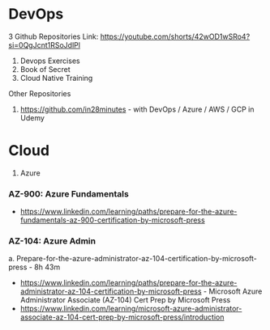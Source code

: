 # DevOps

3 Github Repositories Link: https://youtube.com/shorts/42wOD1wSRo4?si=0QgJcnt1RSoJdlPl
1. Devops  Exercises
2. Book  of Secret
3. Cloud Native Training



Other Repositories
1. https://github.com/in28minutes - with DevOps / Azure / AWS / GCP in Udemy

# Cloud
1. Azure
### AZ-900: Azure Fundamentals
- https://www.linkedin.com/learning/paths/prepare-for-the-azure-fundamentals-az-900-certification-by-microsoft-press

### AZ-104: Azure Admin 
a. Prepare-for-the-azure-administrator-az-104-certification-by-microsoft-press - 8h 43m
- https://www.linkedin.com/learning/paths/prepare-for-the-azure-administrator-az-104-certification-by-microsoft-press - 
Microsoft Azure Administrator Associate (AZ-104) Cert Prep by Microsoft Press
- https://www.linkedin.com/learning/microsoft-azure-administrator-associate-az-104-cert-prep-by-microsoft-press/introduction

